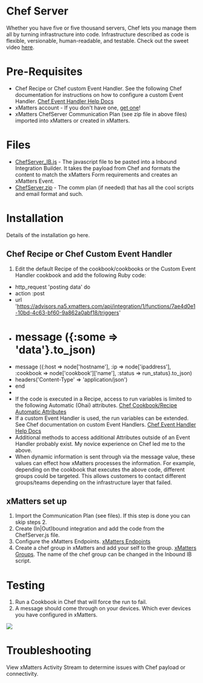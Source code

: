 # Chef Server
Whether you have five or five thousand servers, Chef lets you manage them all by turning infrastructure into code. Infrastructure described as code is flexible, versionable, human-readable, and testable. Check out the sweet video [here](media/mysweetvideo.mov). 

# Pre-Requisites
* Chef Recipe or Chef custom Event Handler.  See the following Chef documentation for instructions on how to configure a custom Event Handler.  [Chef Event Handler Help Docs](https://docs.chef.io/handlers.html)  
* xMatters account - If you don't have one, [get one](https://www.xmatters.com)!
* xMatters ChefServer Communication Plan (see zip file in above files) imported into xMatters or created in xMatters.

# Files
* [ChefServer_IB.js](ChefServer_IB.js) - The javascript file to be pasted into a Inbound Integration Builder. It takes the payload from Chef and formats the content to match the xMatters Form requirements and creates an xMatters Event. 
* [ChefServer.zip](ChefServer.zip) - The comm plan (if needed) that has all the cool scripts and email format and such. 

# Installation
Details of the installation go here. 

## Chef Recipe or Chef Custom Event Handler
1. Edit the default Recipe of the cookbook/cookbooks or the Custom Event Handler cookbook and add the following Ruby code:
* http_request 'posting data' do
* action :post
* url 'https://advisors.na5.xmatters.com/api/integration/1/functions/7ae4d0e1-10bd-4c63-bf60-9a862a0abf18/triggers'
* # message ({:some => 'data'}.to_json)
* message ({:host => node['hostname'], :ip => node['ipaddress'], :cookbook => node['cookbook']['name'], :status => run_status}.to_json)
* headers('Content-Type' => 'application/json')
* end
*
* If the code is executed in a Recipe, access to run variables is limited to the following Automatic (Ohai) attributes. [Chef Cookbook/Recipe Automatic Attributes](https://docs.chef.io/attributes.html)  
* If a custom Event Handler is used, the run variables can be extended.  See Chef documentation on custom Event Handlers. [Chef Event Handler Help Docs](https://docs.chef.io/handlers.html)
* Additional methods to access additional Attributes outside of an Event Handler probably exist.  My novice experience on Chef led me to the above.
* When dynamic information is sent through via the message value, these values can effect how xMatters processes the information.  For example, depending on the cookbook that executes the above code, different groups could be targeted.  This allows customers to contact different groups/teams depending on the infrastructure layer that failed. 


## xMatters set up
1. Import the Communication Plan (see files).  If this step is done you can skip steps 2.
2. Create (In|Out)bound integration and add the code from the ChefServer.js file.
3. Configure the xMatters Endpoints. [xMatters Endpoints](https://help.xmatters.com/OnDemand/xmodwelcome/integrationbuilder/configure-endpoints.htm)
4. Create a chef group in xMatters and add your self to the group. [xMatters Groups](https://help.xmatters.com/OnDemand/groups/groups.htm).  The name of the chef group can be changed in the Inbound IB script.
  
# Testing
1. Run a Cookbook in Chef that will force the run to fail.
2. A message should come through on your devices.  Which ever devices you have configured in xMatters.
<kbd>
<img src="media/Picture1.png">
</kbd>

# Troubleshooting
View xMatters Activity Stream to determine issues with Chef payload or connectivity.


